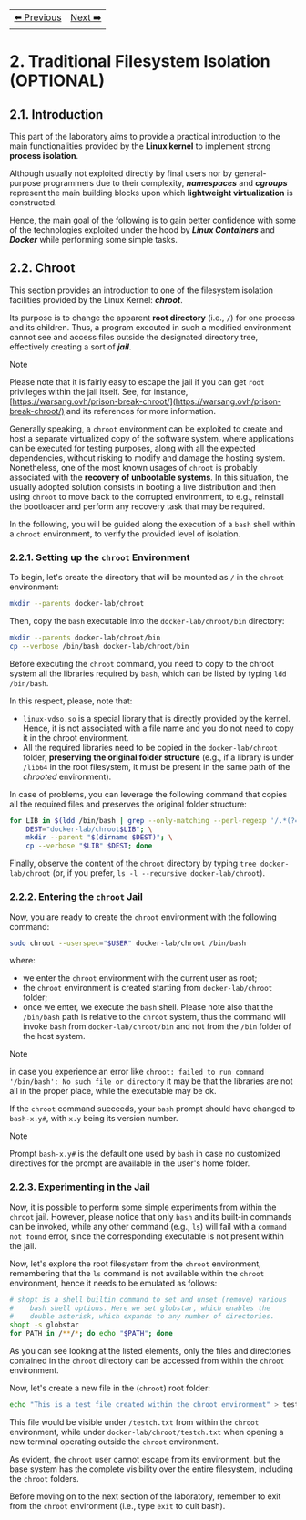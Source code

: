 <table style="width:100%">
  <tr>
    <td align="left"><a href="../1.1/README.md">⬅️ Previous</a></td>
    <td align="right"><a href="../1.3/README.md">Next ➡️</a></td>
  </tr>
</table>

# 2. Traditional Filesystem Isolation (OPTIONAL)

## 2.1. Introduction

This part of the laboratory aims to provide a practical introduction to the main functionalities provided by the **Linux kernel** to implement strong **process isolation**.

Although usually not exploited directly by final users nor by general-purpose programmers due to their complexity, ***namespaces*** and ***cgroups*** represent the main building blocks upon which **lightweight virtualization** is constructed.

Hence, the main goal of the following is to gain better confidence with some of the technologies exploited under the hood by ***Linux Containers*** and ***Docker*** while performing some simple tasks.

## 2.2. Chroot

This section provides an introduction to one of the filesystem isolation facilities provided by the Linux Kernel: ***chroot***.

Its purpose is to change the apparent **root directory** (i.e., `/`) for one process and its children. Thus, a program executed in such a modified environment cannot see and access files outside the designated directory tree, effectively creating a sort of ***jail***.

> [!NOTE] 
> Please note that it is fairly easy to escape the jail if you can get `root` privileges within the jail itself. See, for instance, [https://warsang.ovh/prison-break-chroot/](https://warsang.ovh/prison-break-chroot/) and its references for more information.

Generally speaking, a `chroot` environment can be exploited to create and host a separate virtualized copy of the software system, where applications can be executed for testing purposes, along with all the expected dependencies, without risking to modify and damage the hosting system. Nonetheless, one of the most known usages of `chroot` is probably associated with the **recovery of unbootable systems**. In this situation, the usually adopted solution consists in booting a live distribution and then using `chroot` to move back to the corrupted environment, to e.g., reinstall the bootloader and perform any recovery task that may be required.

In the following, you will be guided along the execution of a `bash` shell within a `chroot` environment, to verify the provided level of isolation.

### 2.2.1. Setting up the `chroot` Environment

To begin, let's create the directory that will be mounted as `/` in the `chroot` environment:

```bash
mkdir --parents docker-lab/chroot
```

Then, copy the `bash` executable into the `docker-lab/chroot/bin` directory:

```bash
mkdir --parents docker-lab/chroot/bin
cp --verbose /bin/bash docker-lab/chroot/bin
```

Before executing the `chroot` command, you need to copy to the chroot system all the libraries required by `bash`, which can be listed by typing `ldd /bin/bash`.

In this respect, please, note that:

  * `linux-vdso.so` is a special library that is directly provided by the kernel. Hence, it is not associated with a file name and you do not need to copy it in the chroot environment.
  * All the required libraries need to be copied in the `docker-lab/chroot` folder, **preserving the original folder structure** (e.g., if a library is under `/lib64` in the root filesystem, it must be present in the same path of the *chrooted* environment).

In case of problems, you can leverage the following command that copies all the required files and preserves the original folder structure:

```bash
for LIB in $(ldd /bin/bash | grep --only-matching --perl-regexp '/.*(?= \(0x)'); do \
    DEST="docker-lab/chroot$LIB"; \
    mkdir --parent "$(dirname $DEST)"; \
    cp --verbose "$LIB" $DEST; done
```

Finally, observe the content of the `chroot` directory by typing `tree docker-lab/chroot` (or, if you prefer, `ls -l --recursive docker-lab/chroot`).

### 2.2.2. Entering the `chroot` Jail

Now, you are ready to create the `chroot` environment with the following command:

```bash
sudo chroot --userspec="$USER" docker-lab/chroot /bin/bash
```

where:

  * we enter the `chroot` environment with the current user as root;
  * the `chroot` environment is created starting from `docker-lab/chroot` folder;
  * once we enter, we execute the `bash` shell. Please note also that the `/bin/bash` path is relative to the `chroot` system, thus the command will invoke `bash` from `docker-lab/chroot/bin` and not from the `/bin` folder of the host system.

> [!NOTE] 
> in case you experience an error like `chroot: failed to run command '/bin/bash': No such file or directory` it may be that the libraries are not all in the proper place, while the executable may be ok.

If the `chroot` command succeeds, your `bash` prompt should have changed to `bash-x.y#`, with `x.y` being its version number.

> [!NOTE] 
> Prompt `bash-x.y#` is the default one used by `bash` in case no customized directives for the prompt are available in the user's home folder.

### 2.2.3. Experimenting in the Jail

Now, it is possible to perform some simple experiments from within the `chroot` jail. However, please notice that only `bash` and its built-in commands can be invoked, while any other command (e.g., `ls`) will fail with a `command not found` error, since the corresponding executable is not present within the jail.

Now, let's explore the root filesystem from the `chroot` environment, remembering that the `ls` command is not available within the `chroot` environment, hence it needs to be emulated as follows:

```bash
# shopt is a shell builtin command to set and unset (remove) various
#    bash shell options. Here we set globstar, which enables the
#    double asterisk, which expands to any number of directories.
shopt -s globstar
for PATH in /**/*; do echo "$PATH"; done
```

As you can see looking at the listed elements, only the files and directories contained in the `chroot` directory can be accessed from within the `chroot` environment.

Now, let's create a new file in the (`chroot`) root folder:

```bash
echo "This is a test file created within the chroot environment" > testch.txt
```

This file would be visible under `/testch.txt` from within the `chroot` environment, while under `docker-lab/chroot/testch.txt` when opening a new terminal operating outside the `chroot` environment.

As evident, the `chroot` user cannot escape from its environment, but the base system has the complete visibility over the entire filesystem, including the `chroot` folders.

Before moving on to the next section of the laboratory, remember to exit from the `chroot` environment (i.e., type `exit` to quit bash).
